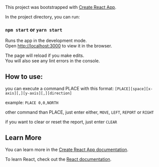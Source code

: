This project was bootstrapped with [Create React App](https://github.com/facebook/create-react-app).

In the project directory, you can run:

### `npm start` or `yarn start`

Runs the app in the development mode.<br>
Open [http://localhost:3000](http://localhost:3000) to view it in the browser.

The page will reload if you make edits.<br>
You will also see any lint errors in the console.

## How to use:

you can execute a command PLACE with this format:
`[PLACE][space][x-axis][,][y-axis][,][direction]`


example: 
`PLACE 0,0,NORTH`

other command than PLACE, just enter either, `MOVE`, `LEFT`, `REPORT` or `RIGHT`

if you want to clear or reset the report, just enter `CLEAR`



## Learn More

You can learn more in the [Create React App documentation](https://facebook.github.io/create-react-app/docs/getting-started).

To learn React, check out the [React documentation](https://reactjs.org/).

